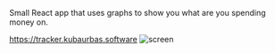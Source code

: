 Small React app that uses graphs to show you what are you spending money on.

https://tracker.kubaurbas.software
![screen](https://user-images.githubusercontent.com/60938716/172372073-6eff2c34-28f0-4891-9da5-a66d88faa8f2.png)


